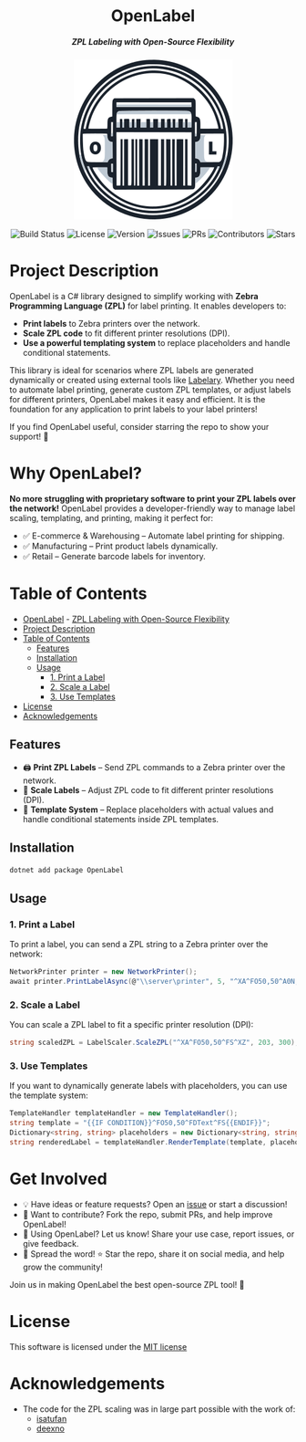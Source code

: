 <div align="center">

# OpenLabel
##### ZPL Labeling with Open-Source Flexibility

<img alt="OpenLabel logo" height="280" src="/assets/openlabel.png" />

![Build Status](https://img.shields.io/github/actions/workflow/status/Dwarf1er/openlabel/publish.yml?branch=master&style=for-the-badge)
![License](https://img.shields.io/github/license/Dwarf1er/openlabel?style=for-the-badge)
![Version](https://img.shields.io/github/v/release/Dwarf1er/openlabel?style=for-the-badge)
![Issues](https://img.shields.io/github/issues/Dwarf1er/openlabel?style=for-the-badge)
![PRs](https://img.shields.io/github/issues-pr/Dwarf1er/openlabel?style=for-the-badge)
![Contributors](https://img.shields.io/github/contributors/Dwarf1er/openlabel?style=for-the-badge)
![Stars](https://img.shields.io/github/stars/Dwarf1er/openlabel?style=for-the-badge)

</div>

# Project Description

OpenLabel is a C# library designed to simplify working with **Zebra Programming Language (ZPL)** for label printing. It enables developers to:

- **Print labels** to Zebra printers over the network.
- **Scale ZPL code** to fit different printer resolutions (DPI).
- **Use a powerful templating system** to replace placeholders and handle conditional statements.

This library is ideal for scenarios where ZPL labels are generated dynamically or created using external tools like [Labelary](https://labelary.com). Whether you need to automate label printing, generate custom ZPL templates, or adjust labels for different printers, OpenLabel makes it easy and efficient. It is the foundation for any application to print labels to your label printers!

If you find OpenLabel useful, consider starring the repo to show your support! 🌟

# Why OpenLabel?

**No more struggling with proprietary software to print your ZPL labels over the network!** OpenLabel provides a developer-friendly way to manage label scaling, templating, and printing, making it perfect for:

- ✅ E-commerce & Warehousing – Automate label printing for shipping.
- ✅ Manufacturing – Print product labels dynamically.
- ✅ Retail – Generate barcode labels for inventory.

# Table of Contents

- [OpenLabel](#openlabel)
        - [ZPL Labeling with Open-Source Flexibility](#zpl-labeling-with-open-source-flexibility)
- [Project Description](#project-description)
- [Table of Contents](#table-of-contents)
  - [Features](#features)
  - [Installation](#installation)
  - [Usage](#usage)
    - [1. Print a Label](#1-print-a-label)
    - [2. Scale a Label](#2-scale-a-label)
    - [3. Use Templates](#3-use-templates)
- [License](#license)
- [Acknowledgements](#acknowledgements)

## Features
- 🖨️ **Print ZPL Labels** – Send ZPL commands to a Zebra printer over the network.
- 📏 **Scale Labels** – Adjust ZPL code to fit different printer resolutions (DPI).
- 📝 **Template System** – Replace placeholders with actual values and handle conditional statements inside ZPL templates.

## Installation

```bash
dotnet add package OpenLabel
```

## Usage

### 1. Print a Label
To print a label, you can send a ZPL string to a Zebra printer over the network:
```csharp
NetworkPrinter printer = new NetworkPrinter();
await printer.PrintLabelAsync(@"\\server\printer", 5, "^XA^FO50,50^A0N,50,50^FDHello, World!^FS^XZ");
```

### 2. Scale a Label
You can scale a ZPL label to fit a specific printer resolution (DPI):
```csharp
string scaledZPL = LabelScaler.ScaleZPL("^XA^FO50,50^FS^XZ", 203, 300);
```

### 3. Use Templates
If you want to dynamically generate labels with placeholders, you can use the template system:
```csharp
TemplateHandler templateHandler = new TemplateHandler();
string template = "{{IF CONDITION}}^FO50,50^FDText^FS{{ENDIF}}";
Dictionary<string, string> placeholders = new Dictionary<string, string> { { "CONDITION", "1" } };
string renderedLabel = templateHandler.RenderTemplate(template, placeholders);
```

# Get Involved

- 💡 Have ideas or feature requests? Open an [issue](https://github.com/Dwarf1er/openlabel/issues) or start a discussion!
- 🔧 Want to contribute? Fork the repo, submit PRs, and help improve OpenLabel!
- 📢 Using OpenLabel? Let us know! Share your use case, report issues, or give feedback.
- 🚀 Spread the word! ⭐ Star the repo, share it on social media, and help grow the community!

Join us in making OpenLabel the best open-source ZPL tool! 🎉

# License

This software is licensed under the [MIT license](LICENSE)

# Acknowledgements

- The code for the ZPL scaling was in large part possible with the work of:
  -  [isatufan](https://gist.github.com/isatufan/e22dc07ac7968fcb8e9a6046fa15f57a)
  -  [deexno](https://github.com/deexno/Zebra-ZPL-rescaler)
